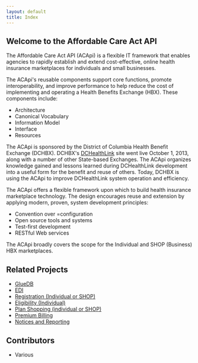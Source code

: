 ```yaml
---
layout: default
title: Index
---
```


## Welcome to the Affordable Care Act API ###

The Affordable Care Act API (ACApi) is a flexible IT framework that enables agencies to rapidly establish and extend cost-effective, online health insurance marketplaces for individuals and small businesses.

The ACApi's reusable components support core functions, promote interoperability, and improve performance to help reduce the cost of implementing and operating a Health Benefits Exchange (HBX).  These components include:

* Architecture
* Canonical Vocabulary
* Information Model
* Interface
* Resources

The ACApi is sponsored by the District of Columbia Health Benefit Exchange (DCHBX).  DCHBX's [DCHealthLink](https://dchealthlink.com/) site went live October 1, 2013, along with a number of other State-based Exchanges.  The ACApi organizes knowledge gained and lessons learned during DCHealthLink development into a useful form for the benefit and reuse of others. Today, DCHBX is using the ACApi to improve DCHealthLink system operation and efficiency.  

The ACApi offers a flexible framework upon which to build health insurance marketplace technology.  The design encourages reuse and extension by applying modern, proven, system development principles:

* Convention over =configuration
* Open source tools and systems
* Test-first development
* RESTful Web services

The ACApi broadly covers the scope for the Individual and SHOP (Business) HBX marketplaces.

## Related Projects

* [GlueDB](#)
* [EDI](#)
* [Registration (Individual or SHOP)](#)
* [Eligibility (Individual)](#)
* [Plan Shopping (individual or SHOP)](#)
* [Premium Billing](#)
* [Notices and Reporting](#)

## Contributors

* Various
